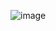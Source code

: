 ![image](https://github.com/EvelynGalvao/Pretalab-repositorio/assets/83608589/03f67a49-a22c-4035-b5b4-676fbaa8308e)
